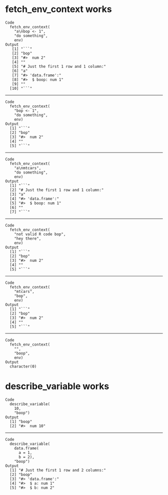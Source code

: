 # fetch_env_context works

    Code
      fetch_env_context(
        "a\nbop <- 1",
        "do something",
        env)
    Output
       [1] "```"                                 
       [2] "bop"                                 
       [3] "#>  num 2"                           
       [4] ""                                    
       [5] "# Just the first 1 row and 1 column:"
       [6] "a"                                   
       [7] "#> 'data.frame':"                    
       [8] "#>  $ boop: num 1"                   
       [9] ""                                    
      [10] "```"                                 

---

    Code
      fetch_env_context(
        "bop <- 1",
        "do something",
        env)
    Output
      [1] "```"      
      [2] "bop"      
      [3] "#>  num 2"
      [4] ""         
      [5] "```"      

---

    Code
      fetch_env_context(
        "a\nmtcars",
        "do something",
        env)
    Output
      [1] "```"                                 
      [2] "# Just the first 1 row and 1 column:"
      [3] "a"                                   
      [4] "#> 'data.frame':"                    
      [5] "#>  $ boop: num 1"                   
      [6] ""                                    
      [7] "```"                                 

---

    Code
      fetch_env_context(
        "not valid R code bop",
        "hey there",
        env)
    Output
      [1] "```"      
      [2] "bop"      
      [3] "#>  num 2"
      [4] ""         
      [5] "```"      

---

    Code
      fetch_env_context(
        "mtcars",
        "bop",
        env)
    Output
      [1] "```"      
      [2] "bop"      
      [3] "#>  num 2"
      [4] ""         
      [5] "```"      

---

    Code
      fetch_env_context(
        "",
        "boop",
        env)
    Output
      character(0)

# describe_variable works

    Code
      describe_variable(
        10,
        "boop")
    Output
      [1] "boop"      
      [2] "#>  num 10"

---

    Code
      describe_variable(
        data.frame(
          a = 1,
          b = 2),
        "boop")
    Output
      [1] "# Just the first 1 row and 2 columns:"
      [2] "boop"                                 
      [3] "#> 'data.frame':"                     
      [4] "#>  $ a: num 1"                       
      [5] "#>  $ b: num 2"                       

